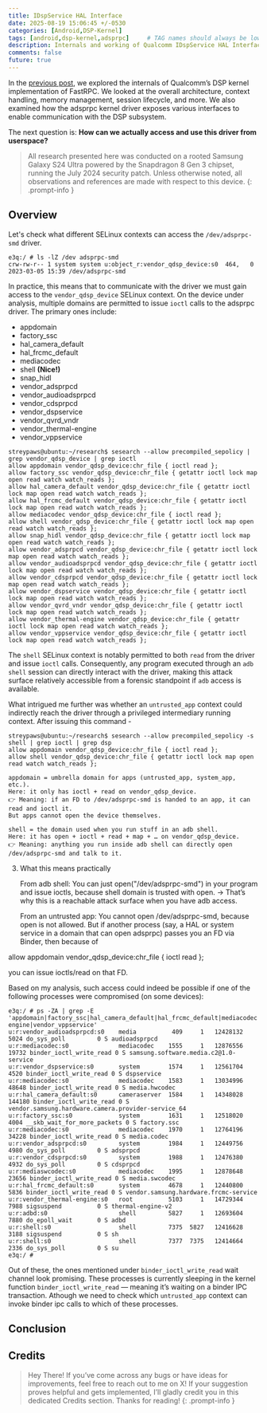 ```yaml
---
title: IDspService HAL Interface
date: 2025-08-19 15:06:45 +/-0530
categories: [Android,DSP-Kernel]
tags: [android,dsp-kernel,adsprpc]     # TAG names should always be lowercase
description: Internals and working of Qualcomm IDspService HAL Interface.
comments: false
future: true
---
```


In the [previous post](https://streypaws.github.io/posts/DSP-Kernel-Internals/), we explored the internals of Qualcomm’s DSP kernel implementation of FastRPC. We looked at the overall architecture, context handling, memory management, session lifecycle, and more. We also examined how the adsprpc kernel driver exposes various interfaces to enable communication with the DSP subsystem.

The next question is: **How can we actually access and use this driver from userspace?**

> All research presented here was conducted on a rooted Samsung Galaxy S24 Ultra powered by the Snapdragon 8 Gen 3 chipset, running the July 2024 security patch. Unless otherwise noted, all observations and references are made with respect to this device.
{: .prompt-info }

## Overview

Let's check what different SELinux contexts can access the `/dev/adsprpc-smd` driver.

```shell
e3q:/ # ls -lZ /dev adsprpc-smd             
crw-rw-r-- 1 system system u:object_r:vendor_qdsp_device:s0  464,   0 2023-03-05 15:39 /dev/adsprpc-smd
```

In practice, this means that to communicate with the driver we must gain access to the `vendor_qdsp_device` SELinux context. On the device under analysis, multiple domains are permitted to issue `ioctl` calls to the adsprpc driver. The primary ones include:

- appdomain
- factory_ssc
- hal_camera_default
- hal_frcmc_default
- mediacodec
- shell **(Nice!)**
- snap_hidl
- vendor_adsprpcd
- vendor_audioadsprpcd
- vendor_cdsprpcd
- vendor_dspservice
- vendor_qvrd_vndr
- vendor_thermal-engine
- vendor_vppservice

```shell
streypaws@ubuntu:~/research$ sesearch --allow precompiled_sepolicy | grep vendor_qdsp_device | grep ioctl
allow appdomain vendor_qdsp_device:chr_file { ioctl read };
allow factory_ssc vendor_qdsp_device:chr_file { getattr ioctl lock map open read watch watch_reads };
allow hal_camera_default vendor_qdsp_device:chr_file { getattr ioctl lock map open read watch watch_reads };
allow hal_frcmc_default vendor_qdsp_device:chr_file { getattr ioctl lock map open read watch watch_reads };
allow mediacodec vendor_qdsp_device:chr_file { ioctl read };
allow shell vendor_qdsp_device:chr_file { getattr ioctl lock map open read watch watch_reads };
allow snap_hidl vendor_qdsp_device:chr_file { getattr ioctl lock map open read watch watch_reads };
allow vendor_adsprpcd vendor_qdsp_device:chr_file { getattr ioctl lock map open read watch watch_reads };
allow vendor_audioadsprpcd vendor_qdsp_device:chr_file { getattr ioctl lock map open read watch watch_reads };
allow vendor_cdsprpcd vendor_qdsp_device:chr_file { getattr ioctl lock map open read watch watch_reads };
allow vendor_dspservice vendor_qdsp_device:chr_file { getattr ioctl lock map open read watch watch_reads };
allow vendor_qvrd_vndr vendor_qdsp_device:chr_file { getattr ioctl lock map open read watch watch_reads };
allow vendor_thermal-engine vendor_qdsp_device:chr_file { getattr ioctl lock map open read watch watch_reads };
allow vendor_vppservice vendor_qdsp_device:chr_file { getattr ioctl lock map open read watch watch_reads };
```

The `shell` SELinux context is notably permitted to both `read` from the driver and issue `ioctl` calls. Consequently, any program executed through an `adb shell` session can directly interact with the driver, making this attack surface relatively accessible from a forensic standpoint if `adb` access is available. 

What intrigued me further was whether an `untrusted_app` context could indirectly reach the driver through a privileged intermediary running context. After issuing this command -


```shell
streypaws@ubuntu:~/research$ sesearch --allow precompiled_sepolicy -s shell | grep ioctl | grep dsp
allow appdomain vendor_qdsp_device:chr_file { ioctl read };
allow shell vendor_qdsp_device:chr_file { getattr ioctl lock map open read watch watch_reads };
```



    appdomain = umbrella domain for apps (untrusted_app, system_app, etc.).
    Here: it only has ioctl + read on vendor_qdsp_device.
    👉 Meaning: if an FD to /dev/adsprpc-smd is handed to an app, it can read and ioctl it.
    But apps cannot open the device themselves.

    shell = the domain used when you run stuff in an adb shell.
    Here: it has open + ioctl + read + map + … on vendor_qdsp_device.
    👉 Meaning: anything you run inside adb shell can directly open /dev/adsprpc-smd and talk to it.

3. What this means practically

    From adb shell:
    You can just open("/dev/adsprpc-smd") in your program and issue ioctls, because shell domain is trusted with open.
    → That’s why this is a reachable attack surface when you have adb access.

    From an untrusted app:
    You cannot open /dev/adsprpc-smd, because open is not allowed.
    But if another process (say, a HAL or system service in a domain that can open adsprpc) passes you an FD via Binder, then because of

allow appdomain vendor_qdsp_device:chr_file { ioctl read };

you can issue ioctls/read on that FD.


Based on my analysis, such access could indeed be possible if one of the following processes were compromised (on some devices):

```shell
e3q:/ # ps -ZA | grep -E 'appdomain|factory_ssc|hal_camera_default|hal_frcmc_default|mediacodec|shell|snap_hidl|vendor_adsprpcd|vendor_audioadsprpcd|vendor_cdsprpcd|vendor_dspservice|vendor_qvrd_vndr|vendor_thermal-engine|vendor_vppservice'
u:r:vendor_audioadsprpcd:s0    media          409     1   12428132   5024 do_sys_poll         0 S audioadsprpcd
u:r:mediacodec:s0              mediacodec    1555     1   12876556  19732 binder_ioctl_write_read 0 S samsung.software.media.c2@1.0-service
u:r:vendor_dspservice:s0       system        1574     1   12561704   4520 binder_ioctl_write_read 0 S dspservice
u:r:mediacodec:s0              mediacodec    1583     1   13034996  48648 binder_ioctl_write_read 0 S media.hwcodec
u:r:hal_camera_default:s0      cameraserver  1584     1   14348028 144180 binder_ioctl_write_read 0 S vendor.samsung.hardware.camera.provider-service_64
u:r:factory_ssc:s0             system        1631     1   12518020   4004 __skb_wait_for_more_packets 0 S factory.ssc
u:r:mediacodec:s0              mediacodec    1970     1   12764196  34228 binder_ioctl_write_read 0 S media.codec
u:r:vendor_adsprpcd:s0         system        1984     1   12449756   4980 do_sys_poll         0 S adsprpcd
u:r:vendor_cdsprpcd:s0         system        1988     1   12476380   4932 do_sys_poll         0 S cdsprpcd
u:r:mediaswcodec:s0            mediacodec    1995     1   12878648  23656 binder_ioctl_write_read 0 S media.swcodec
u:r:hal_frcmc_default:s0       system        4678     1   12440800   5836 binder_ioctl_write_read 0 S vendor.samsung.hardware.frcmc-service
u:r:vendor_thermal-engine:s0   root          5103     1   14729344   7988 sigsuspend          0 S thermal-engine-v2
u:r:adbd:s0                    shell         5827     1   12693604   7880 do_epoll_wait       0 S adbd
u:r:shell:s0                   shell         7375  5827   12416628   3188 sigsuspend          0 S sh
u:r:shell:s0                   shell         7377  7375   12414664   2336 do_sys_poll         0 S su
e3q:/ # 
```

Out of these, the ones mentioned under `binder_ioctl_write_read` wait channel look promising. These processes is currently sleeping in the kernel function `binder_ioctl_write_read` — meaning it’s waiting on a binder IPC transaction. Athough we need to check which `untrusted_app` context can invoke binder ipc calls to which of these processes.









## Conclusion



## Credits

> Hey There! If you’ve come across any bugs or have ideas for improvements, feel free to reach out to me on X!
If your suggestion proves helpful and gets implemented, I’ll gladly credit you in this dedicated Credits section. Thanks for reading!
{: .prompt-info }